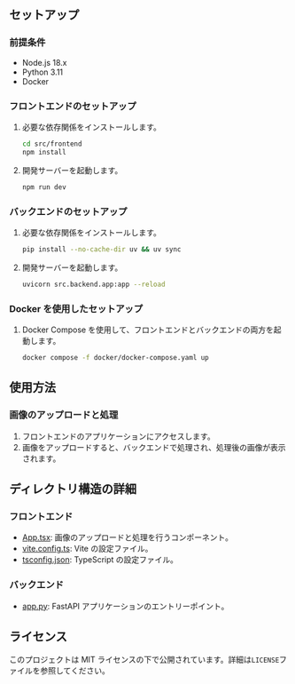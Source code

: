 ## セットアップ

### 前提条件

- Node.js 18.x
- Python 3.11
- Docker

### フロントエンドのセットアップ

1. 必要な依存関係をインストールします。

   ```sh
   cd src/frontend
   npm install
   ```

2. 開発サーバーを起動します。

   ```sh
   npm run dev
   ```

### バックエンドのセットアップ

1. 必要な依存関係をインストールします。

   ```sh
   pip install --no-cache-dir uv && uv sync
   ```

2. 開発サーバーを起動します。

   ```sh
   uvicorn src.backend.app:app --reload
   ```

### Docker を使用したセットアップ

1. Docker Compose を使用して、フロントエンドとバックエンドの両方を起動します。

   ```sh
   docker compose -f docker/docker-compose.yaml up
   ```

## 使用方法

### 画像のアップロードと処理

1. フロントエンドのアプリケーションにアクセスします。
2. 画像をアップロードすると、バックエンドで処理され、処理後の画像が表示されます。

## ディレクトリ構造の詳細

### フロントエンド

- [App.tsx](http://_vscodecontentref_/4): 画像のアップロードと処理を行うコンポーネント。
- [vite.config.ts](http://_vscodecontentref_/5): Vite の設定ファイル。
- [tsconfig.json](http://_vscodecontentref_/6): TypeScript の設定ファイル。

### バックエンド

- [app.py](http://_vscodecontentref_/7): FastAPI アプリケーションのエントリーポイント。

## ライセンス

このプロジェクトは MIT ライセンスの下で公開されています。詳細は`LICENSE`ファイルを参照してください。
